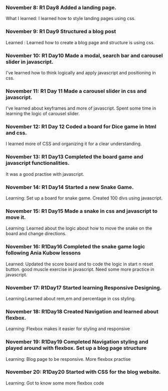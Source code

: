 ### November 8: R1 Day8 Added a landing page.
What I learned: I learned how to style landing pages using css.

### November 9: R1 Day9 Structured a blog post
Learned : Learned how to create a blog page and structure is using css.

### November 10: R1 Day10 Made a modal, search bar and carousel slider in javascript.
I've learned how to think logically and apply javascript and positioning in css.

### November 11: R1 Day 11 Made a carousel slider in css and javascript.
 I've learned about keyframes and more of javascript. Spent some time in learning the logic of carousel slider.
 
 ### November 12: R1 Day 12 Coded a board for Dice game in html and css.
 I learned more of CSS and organizing it for a clear understanding.
 
 ### November 13: R1 Day13 Completed the board game and javascript functionalities.
 It was a good practise with javascript.
 
 ### November 14: R1 Day14 Started a new Snake Game.
 Learning: Set up a board for snake game. Created 100 divs using javascript.
 
 ### November 15: R1 Day15 Made a snake in css and javascript to move it.
 Learning: Learned about the logic about how to move the snake on the board and change directions.
 
 ### November 16: R1Day16 Completed the snake game logic following Ania Kubow lessons
 Learned: Updated the score board and to code the logic in start n reset button.
          good muscle exercise in javascript. Need some more practice in javascript.
          
 ### November 17: R1Day17 Started learning Responsive Designing.
 Learning:Learned about rem,em and percentage in css styling.
 
 ### November 18: R1Day18 Created Navigation and learned about flexbox.
 Learning: Flexbox makes it easier for styling and responsive
 
 ### November 19: R1Day19 Completed Navigation styling and played around with flexbox. Set up a blog page structure
 Learning: Blog page to be responsive. More flexbox practise
 
 ### November 20: R1Day20 Started with CSS for the blog website.
 Learning: Got to know some more flexbox code
 
 
 
 
          
 
 
 
 
